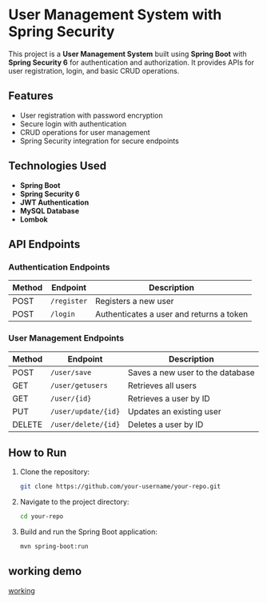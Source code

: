 # User Management System with Spring Security

This project is a **User Management System** built using **Spring Boot** with **Spring Security 6** for authentication and authorization. It provides APIs for user registration, login, and basic CRUD operations.

## Features
- User registration with password encryption
- Secure login with authentication
- CRUD operations for user management
- Spring Security integration for secure endpoints

## Technologies Used
- **Spring Boot**
- **Spring Security 6**
- **JWT Authentication**
- **MySQL Database**
- **Lombok**

## API Endpoints

### Authentication Endpoints
| Method | Endpoint       | Description |
|--------|---------------|-------------|
| POST   | `/register`    | Registers a new user |
| POST   | `/login`       | Authenticates a user and returns a token |

### User Management Endpoints
| Method | Endpoint          | Description |
|--------|------------------|-------------|
| POST   | `/user/save`      | Saves a new user to the database |
| GET    | `/user/getusers`  | Retrieves all users |
| GET    | `/user/{id}`      | Retrieves a user by ID |
| PUT    | `/user/update/{id}` | Updates an existing user |
| DELETE | `/user/delete/{id}` | Deletes a user by ID |

## How to Run
1. Clone the repository:
   ```sh
   git clone https://github.com/your-username/your-repo.git
   ```
2. Navigate to the project directory:
   ```sh
   cd your-repo
   ```
3. Build and run the Spring Boot application:
   ```sh
   mvn spring-boot:run
   ```

## working demo
[working](https://www.linkedin.com/in/your-profile)
